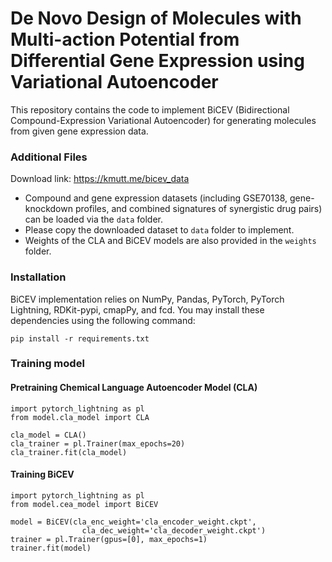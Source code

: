 # De Novo Design of Molecules with Multi-action Potential from Differential Gene Expression using Variational Autoencoder


This repository contains the code to implement BiCEV (Bidirectional Compound-Expression Variational Autoencoder) for generating molecules from given gene expression data.


### Additional Files

Download link: https://kmutt.me/bicev_data

* Compound and gene expression datasets (including GSE70138, gene-knockdown profiles, and combined signatures of synergistic drug pairs) can be loaded via the `data` folder.
* Please copy the downloaded dataset to `data` folder to implement.
* Weights of the CLA and BiCEV models are also provided in the `weights` folder.


### Installation
BiCEV implementation relies on NumPy, Pandas, PyTorch, PyTorch Lightning, RDKit-pypi, cmapPy, and fcd. 
You may install these dependencies using the following command:

`pip install -r requirements.txt`



### Training model
#### Pretraining Chemical Language Autoencoder Model (CLA)

```
import pytorch_lightning as pl
from model.cla_model import CLA

cla_model = CLA()
cla_trainer = pl.Trainer(max_epochs=20)
cla_trainer.fit(cla_model)
```

#### Training BiCEV 

```
import pytorch_lightning as pl
from model.cea_model import BiCEV

model = BiCEV(cla_enc_weight='cla_encoder_weight.ckpt',
                cla_dec_weight='cla_decoder_weight.ckpt')
trainer = pl.Trainer(gpus=[0], max_epochs=1)
trainer.fit(model)
```
